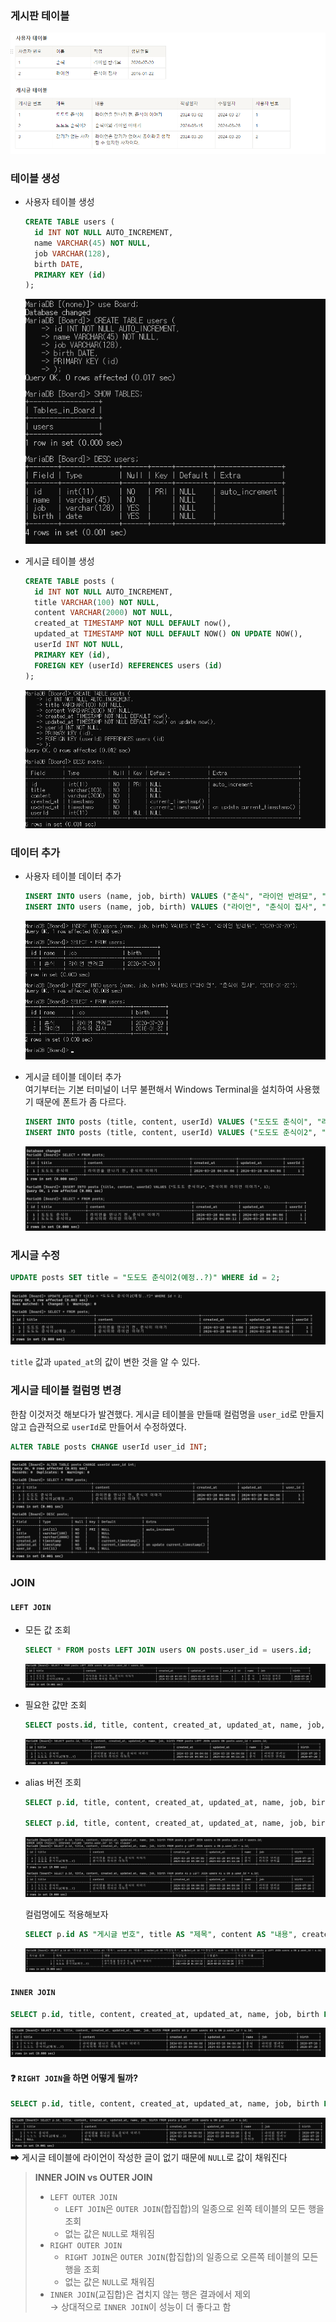 ### 게시판 테이블

![테이블](./img/테이블.png)

### 테이블 생성

- 사용자 테이블 생성

  ```sql
  CREATE TABLE users (
  	id INT NOT NULL AUTO_INCREMENT,
  	name VARCHAR(45) NOT NULL,
  	job VARCHAR(128),
  	birth DATE,
  	PRIMARY KEY (id)
  );
  ```

  ![사용자 테이블 생성](./img/CLI%20사용자%20테이블%20생성.png)

- 게시글 테이블 생성

  ```sql
  CREATE TABLE posts (
  	id INT NOT NULL AUTO_INCREMENT,
  	title VARCHAR(100) NOT NULL,
  	content VARCHAR(2000) NOT NULL,
  	created_at TIMESTAMP NOT NULL DEFAULT now(),
  	updated_at TIMESTAMP NOT NULL DEFAULT NOW() ON UPDATE NOW(),
  	userId INT NOT NULL,
  	PRIMARY KEY (id),
  	FOREIGN KEY (userId) REFERENCES users (id)
  );
  ```

  ![게시글 테이블 생성](./img/CLI%20게시글%20테이블%20생성.png)

### 데이터 추가

- 사용자 테이블 데이터 추가

  ```sql
  INSERT INTO users (name, job, birth) VALUES ("춘식", "라이언 반려묘", "2020-07-20");
  INSERT INTO users (name, job, birth) VALUES ("라이언", "춘식이 집사", "2016-01-22");
  ```

  ![사용자 테이블 데이터 추가](./img/사용자%20테이블%20데이터%20추가.png)

- 게시글 테이블 데이터 추가<br>
  여기부터는 기본 터미널이 너무 불편해서 Windows Terminal을 설치하여 사용했기 때문에 폰트가 좀 다르다.
  ```sql
  INSERT INTO posts (title, content, userId) VALUES ("도도도 춘식이", "라이언을 만나기 전, 춘식이 이야기", 1);
  INSERT INTO posts (title, content, userId) VALUES ("도도도 춘식이2", "춘식이와 라이언 이야기", 1);
  ```
  ![게시글 테이블 데이터 추가](./img/게시글%20테이블%20데이터%20추가.png)

### 게시글 수정

```sql
UPDATE posts SET title = "도도도 춘식이2(예정..?)" WHERE id = 2;
```

![게시글 수정](./img/게시글%20테이블%20데이터%20수정.png)

`title` 값과 `upated_at`의 값이 변한 것을 알 수 있다.

### 게시글 테이블 컬럼명 변경

한참 이것저것 해보다가 발견했다. 게시글 테이블을 만들때 컬럼명을 `user_id`로 만들지 않고 습관적으로 `userId`로 만들어서 수정하였다.

```sql
ALTER TABLE posts CHANGE userId user_id INT;
```

![게시글 테이블 컬럼명 변경](./img/게시글%20테이블%20컬럼명%20변경.png)

### JOIN

#### `LEFT JOIN`

- 모든 값 조회

  ```sql
  SELECT * FROM posts LEFT JOIN users ON posts.user_id = users.id;
  ```

  ![LEFT JOIN](./img/left%20join.png)

- 필요한 값만 조회
  ```sql
  SELECT posts.id, title, content, created_at, updated_at, name, job, birth FROM posts LEFT JOIN users ON posts.user_id = users.id;
  ```
  ![LEFT JOIN2](./img/left%20join2.png)
- alias 버전 조회

  ```sql
  SELECT p.id, title, content, created_at, updated_at, name, job, birth FROM posts p LEFT JOIN users u ON p.user_id = u.id;

  SELECT p.id, title, content, created_at, updated_at, name, job, birth FROM posts AS p LEFT JOIN users AS u ON p.user_id = u.id;
  ```

  ![alias](./img/left%20join%20alias.png)

  컬럼명에도 적용해보자

  ```sql
  SELECT p.id AS "게시글 번호", title AS "제목", content AS "내용", created_at AS "작성일자", updated_at AS "수정일자", name AS "작성자 이름" FROM posts p LEFT JOIN users u ON p.user_id = u.id;
  ```

  ![컬럼명 alias](./img/컬럼명에%20alias%20적용.png)

#### `INNER JOIN`

```sql
SELECT p.id, title, content, created_at, updated_at, name, job, birth FROM posts AS p JOIN users AS u ON p.user_id = u.id;
```

![inner join](./img/inner%20join.png)

#### ❓ `RIGHT JOIN`을 하면 어떻게 될까?

```sql
SELECT p.id, title, content, created_at, updated_at, name, job, birth FROM posts p RIGHT JOIN users u ON p.user_id = u.id;
```

![inner join](./img/right%20join.png)
➡ 게시글 테이블에 라이언이 작성한 글이 없기 때문에 `NULL`로 값이 채워진다

> **INNER JOIN vs OUTER JOIN**
>
> - `LEFT OUTER JOIN`
>   - `LEFT JOIN`은 `OUTER JOIN`(합집합)의 일종으로 왼쪽 테이블의 모든 행을 조회
>   - 없는 값은 `NULL`로 채워짐
> - `RIGHT OUTER JOIN`
>   - `RIGHT JOIN`은 `OUTER JOIN`(합집합)의 일종으로 오른쪽 테이블의 모든 행을 조회
>   - 없는 값은 `NULL`로 채워짐
> - `INNER JOIN`(교집합)은 겹치지 않는 행은 결과에서 제외<br>
>   → 상대적으로 `INNER JOIN`이 성능이 더 좋다고 함
